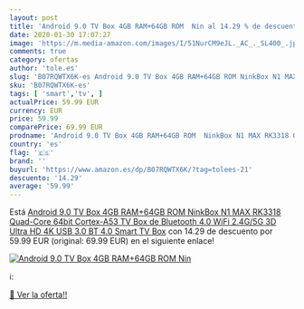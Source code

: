 ```yaml
---
layout: post
title: 'Android 9.0 TV Box 4GB RAM+64GB ROM  Nin al 14.29 % de descuento'
date: 2020-01-30 17:07:27
image: 'https://m.media-amazon.com/images/I/51NurCM9eJL._AC_._SL400_.jpg'
comments: true
category: ofertas
author: 'tole.es'
slug: 'B07RQWTX6K-es Android 9.0 TV Box 4GB RAM+64GB ROM NinkBox N1 MAX RK3318...'
sku: 'B07RQWTX6K-es'
tags: [ 'smart','tv', ]
actualPrice: 59.99 EUR
currency: EUR
price: 59.99
comparePrice: 69.99 EUR
prodname: 'Android 9.0 TV Box 4GB RAM+64GB ROM  NinkBox N1 MAX RK3318 Quad-Core 64bit Cortex-A53  TV Box de Bluetooth 4.0  WiFi 2.4G/5G  3D Ultra HD 4K  USB 3.0  BT 4.0 Smart TV Box'
country: 'es'
flag: '🇪🇸'
brand: ''
buyurl: 'https://www.amazon.es/dp/B07RQWTX6K/?tag=tolees-21'
descuento: '14.29'
average: '59.99'
---
```


Está [Android 9.0 TV Box 4GB RAM+64GB ROM  NinkBox N1 MAX RK3318 Quad-Core 64bit Cortex-A53  TV Box de Bluetooth 4.0  WiFi 2.4G/5G  3D Ultra HD 4K  USB 3.0  BT 4.0 Smart TV Box](https://www.amazon.es/dp/B07RQWTX6K/?tag=tolees-21) con 14.29 de descuento por 59.99 EUR (original: 69.99 EUR) en el siguiente enlace!

[![Android 9.0 TV Box 4GB RAM+64GB ROM  Nin](https://m.media-amazon.com/images/I/51NurCM9eJL._AC_._SL400_.jpg)](https://www.amazon.es/dp/B07RQWTX6K/?tag=tolees-21)

ℹ️:


[🛒 Ver la oferta!!](https://www.amazon.es/dp/B07RQWTX6K/?tag=tolees-21)

